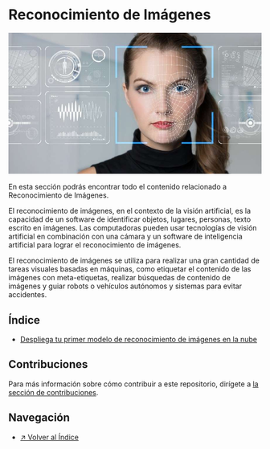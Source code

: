 # Reconocimiento de Imágenes

![Sección en construcción](/images/section_reconocimientoDeImagenes_logo.jpg)

En esta sección podrás encontrar todo el contenido relacionado a Reconocimiento de Imágenes.

El reconocimiento de imágenes, en el contexto de la visión artificial, es la capacidad de un software de identificar objetos, lugares, personas, texto escrito en imágenes. Las computadoras pueden usar tecnologías de visión artificial en combinación con una cámara y un software de inteligencia artificial para lograr el reconocimiento de imágenes.

El reconocimiento de imágenes se utiliza para realizar una gran cantidad de tareas visuales basadas en máquinas, como etiquetar el contenido de las imágenes con meta-etiquetas, realizar búsquedas de contenido de imágenes y guiar robots o vehículos autónomos y sistemas para evitar accidentes.

## Índice

- [Despliega tu primer modelo de reconocimiento de imágenes en la nube](./codepattern_despliega-tu-primer-modelo-de-reconocimiento-de-imagenes/README.md)

## Contribuciones

Para más información sobre cómo contribuir a este repositorio, dirígete a [la sección de contribuciones](../../../docs/CONTRIBUITING.md).

## Navegación

- [↗ Volver al Índice](../../../README.md)